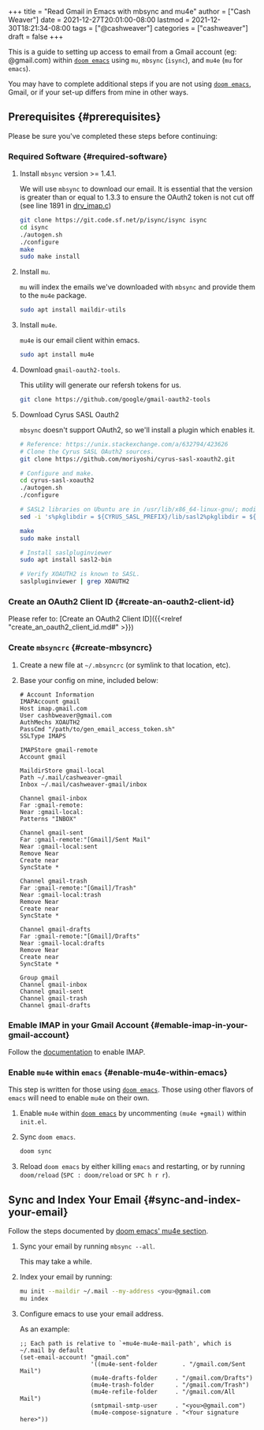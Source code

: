 +++
title = "Read Gmail in Emacs with mbsync and mu4e"
author = ["Cash Weaver"]
date = 2021-12-27T20:01:00-08:00
lastmod = 2021-12-30T18:21:34-08:00
tags = ["@cashweaver"]
categories = ["cashweaver"]
draft = false
+++

This is a guide to setting up access to email from a Gmail account (eg: @gmail.com) within [`doom emacs`](https://github.com/hlissner/doom-emacs) using `mu`, `mbsync` (`isync`), and `mu4e` (`mu` for `emacs`).

You may have to complete additional steps if you are not using [`doom emacs`](https://github.com/hlissner/doom-emacs), Gmail, or if your set-up differs from mine in other ways.


## Prerequisites {#prerequisites}

Please be sure you've completed these steps before continuing:


### Required Software {#required-software}

1.  Install `mbsync` version >= 1.4.1.

    We will use `mbsync` to download our email. It is essential that the version is greater than or equal to 1.3.3 to ensure the OAuth2 token is not cut off (see line 1891 in [drv\_imap.c](https://sourceforge.net/p/isync/isync/ci/v1.3.3/tree/src/drv%5Fimap.c))

    ```sh
    git clone https://git.code.sf.net/p/isync/isync isync
    cd isync
    ./autogen.sh
    ./configure
    make
    sudo make install
    ```

2.  Install `mu`.

    `mu` will index the emails we've downloaded with `mbsync` and provide them to the `mu4e` package.

    ```sh
    sudo apt install maildir-utils
    ```

3.  Install `mu4e`.

    `mu4e` is our email client within emacs.

    ```sh
    sudo apt install mu4e
    ```

4.  Download `gmail-oauth2-tools`.

    This utility will generate our refersh tokens for us.

    ```sh
    git clone https://github.com/google/gmail-oauth2-tools
    ```

5.  Download Cyrus SASL Oauth2

    `mbsync` doesn't support OAuth2, so we'll install a plugin which enables it.

    ```sh
    # Reference: https://unix.stackexchange.com/a/632794/423626
    # Clone the Cyrus SASL OAuth2 sources.
    git clone https://github.com/moriyoshi/cyrus-sasl-xoauth2.git

    # Configure and make.
    cd cyrus-sasl-xoauth2
    ./autogen.sh
    ./configure

    # SASL2 libraries on Ubuntu are in /usr/lib/x86_64-linux-gnu/; modify the Makefile accordingly
    sed -i 's%pkglibdir = ${CYRUS_SASL_PREFIX}/lib/sasl2%pkglibdir = ${CYRUS_SASL_PREFIX}/lib/x86_64-linux-gnu/sasl2%' Makefile

    make
    sudo make install

    # Install saslpluginviewer
    sudo apt install sasl2-bin

    # Verify XOAUTH2 is known to SASL.
    saslpluginviewer | grep XOAUTH2
    ```


### Create an OAuth2 Client ID {#create-an-oauth2-client-id}

Please refer to: [Create an OAuth2 Client ID]({{<relref "create_an_oauth2_client_id.md#" >}})


### Create `mbsyncrc` {#create-mbsyncrc}

1.  Create a new file at `~/.mbsyncrc` (or symlink to that location, etc).
2.  Base your config on mine, included below:

    ```text
    # Account Information
    IMAPAccount gmail
    Host imap.gmail.com
    User cashbweaver@gmail.com
    AuthMechs XOAUTH2
    PassCmd "/path/to/gen_email_access_token.sh"
    SSLType IMAPS

    IMAPStore gmail-remote
    Account gmail

    MaildirStore gmail-local
    Path ~/.mail/cashweaver-gmail
    Inbox ~/.mail/cashweaver-gmail/inbox

    Channel gmail-inbox
    Far :gmail-remote:
    Near :gmail-local:
    Patterns "INBOX"

    Channel gmail-sent
    Far :gmail-remote:"[Gmail]/Sent Mail"
    Near :gmail-local:sent
    Remove Near
    Create near
    SyncState *

    Channel gmail-trash
    Far :gmail-remote:"[Gmail]/Trash"
    Near :gmail-local:trash
    Remove Near
    Create near
    SyncState *

    Channel gmail-drafts
    Far :gmail-remote:"[Gmail]/Drafts"
    Near :gmail-local:drafts
    Remove Near
    Create near
    SyncState *

    Group gmail
    Channel gmail-inbox
    Channel gmail-sent
    Channel gmail-trash
    Channel gmail-drafts
    ```


### Emable IMAP in your Gmail Account {#emable-imap-in-your-gmail-account}

Follow the [documentation](https://support.google.com/mail/answer/7126229?hl=en) to enable IMAP.


### Enable `mu4e` within `emacs` {#enable-mu4e-within-emacs}

This step is written for those using [`doom emacs`](https://github.com/hlissner/doom-emacs). Those using other flavors of `emacs` will need to enable `mu4e` on their own.

1.  Enable `mu4e` within [`doom emacs`](https://github.com/hlissner/doom-emacs) by uncommenting `(mu4e +gmail)` within `init.el`.

2.  Sync `doom emacs`.

    ```sh
    doom sync
    ```

3.  Reload `doom emacs` by either killing `emacs` and restarting, or by running `doom/reload` (`SPC : doom/reload` or `SPC h r r`).


## Sync and Index Your Email {#sync-and-index-your-email}

Follow the steps documented by [doom emacs' mu4e section](https://github.com/hlissner/doom-emacs/blob/develop/modules/email/mu4e/README.org).

1.  Sync your email by running `mbsync --all`.

    This may take a while.

2.  Index your email by running:

    ```sh
    mu init --maildir ~/.mail --my-address <you>@gmail.com
    mu index
    ```

3.  Configure emacs to use your email address.

    As an example:

    ```text
    ;; Each path is relative to `+mu4e-mu4e-mail-path', which is ~/.mail by default
    (set-email-account! "gmail.com"
                        '((mu4e-sent-folder       . "/gmail.com/Sent Mail")
                        (mu4e-drafts-folder     . "/gmail.com/Drafts")
                        (mu4e-trash-folder      . "/gmail.com/Trash")
                        (mu4e-refile-folder     . "/gmail.com/All Mail")
                        (smtpmail-smtp-user     . "<you>@gmail.com")
                        (mu4e-compose-signature . "<Your signature here>"))
    ```
